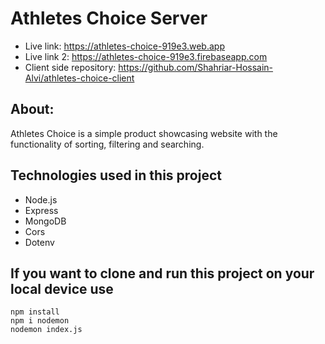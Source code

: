 # Athletes Choice Server
- Live link: https://athletes-choice-919e3.web.app
- Live link 2: https://athletes-choice-919e3.firebaseapp.com
- Client side repository: https://github.com/Shahriar-Hossain-Alvi/athletes-choice-client


## About: 
Athletes Choice is a simple product showcasing website with the functionality of sorting, filtering and searching.

## Technologies used in this project

- Node.js
- Express
- MongoDB
- Cors
- Dotenv

## If you want to clone and run this project on your local device use
```
npm install
npm i nodemon
nodemon index.js
```